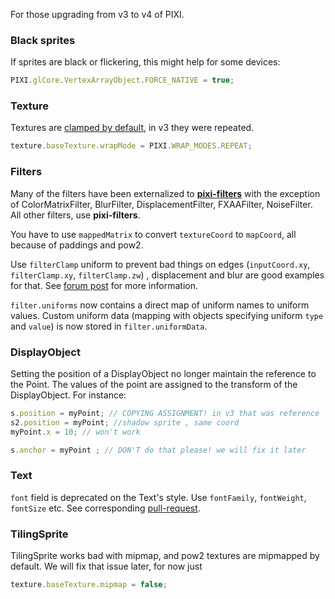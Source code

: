 For those upgrading from v3 to v4 of PIXI.

### Black sprites

If sprites are black or flickering, this might help for some devices:

```js
PIXI.glCore.VertexArrayObject.FORCE_NATIVE = true;
```

### Texture

Textures are [clamped by default](http://www.html5gamedevs.com/topic/24778-displacementfilter-not-repeating-when-moving-displacement-sprite/), in v3 they were repeated. 

```js
texture.baseTexture.wrapMode = PIXI.WRAP_MODES.REPEAT;
```

### Filters

Many of the filters have been externalized to [**pixi-filters**](https://github.com/pixijs/pixi-filters) with the exception of ColorMatrixFilter, BlurFilter, DisplacementFilter, FXAAFilter, NoiseFilter. All other filters, use **pixi-filters**.

You have to use `mappedMatrix` to convert `textureCoord` to `mapCoord`, all because of paddings and pow2. 

Use `filterClamp` uniform to prevent bad things on edges (`inputCoord.xy`, `filterClamp.xy`, `filterClamp.zw`) , displacement and blur are good examples for that. See [forum post](http://www.html5gamedevs.com/topic/24347-weird-filterareas-size-on-v4/) for more information.

`filter.uniforms` now contains a direct map of uniform names to uniform values. Custom uniform data (mapping with objects specifying uniform `type` and `value`) is now stored in `filter.uniformData`.

### DisplayObject

Setting the position of a DisplayObject no longer maintain the reference to the Point. The values of the point are assigned to the transform of the DisplayObject. For instance:

```js
s.position = myPoint; // COPYING ASSIGNMENT! in v3 that was reference
s2.position = myPoint; //shadow sprite , same coord
myPoint.x = 10; // won't work

s.anchor = myPoint ; // DON'T do that please! we will fix it later
``` 

### Text

`font` field is deprecated on the Text's style. Use `fontFamily`, `fontWeight`, `fontSize` etc. See corresponding [pull-request](https://github.com/pixijs/pixi.js/issues/2859). 

### TilingSprite

TilingSprite works bad with mipmap, and pow2 textures are mipmapped by default. We will fix that issue later, for now just

```js
texture.baseTexture.mipmap = false;
```